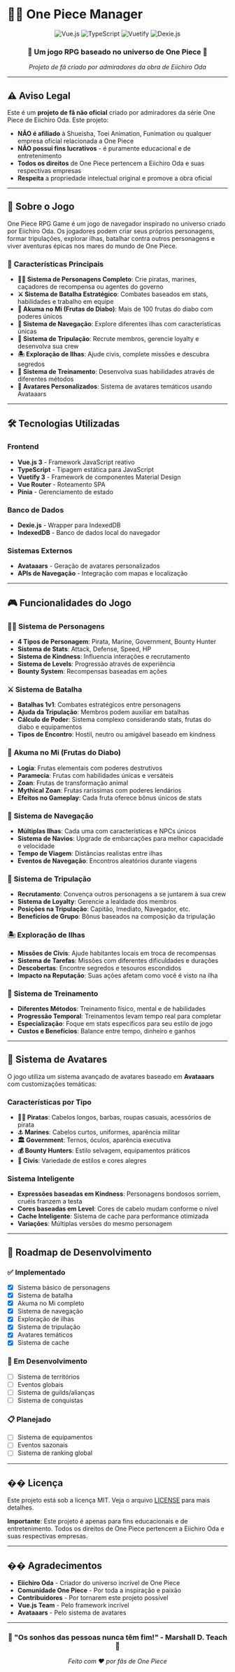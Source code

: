 # 🏴‍☠️ One Piece Manager

<div align="center">
  <img src="https://img.shields.io/badge/Vue.js-35495E?style=for-the-badge&logo=vuedotjs&logoColor=4FC08D" alt="Vue.js" />
  <img src="https://img.shields.io/badge/TypeScript-007ACC?style=for-the-badge&logo=typescript&logoColor=white" alt="TypeScript" />
  <img src="https://img.shields.io/badge/Vuetify-1867C0?style=for-the-badge&logo=vuetify&logoColor=white" alt="Vuetify" />
  <img src="https://img.shields.io/badge/Dexie.js-FF6B35?style=for-the-badge&logo=indexeddb&logoColor=white" alt="Dexie.js" />
</div>

<div align="center">
  <h3>🌊 Um jogo RPG baseado no universo de One Piece 🌊</h3>
  <p><em>Projeto de fã criado por admiradores da obra de Eiichiro Oda</em></p>
</div>

---

## ⚠️ **Aviso Legal**

Este é um **projeto de fã não oficial** criado por admiradores da série One Piece de Eiichiro Oda. Este projeto:

- **NÃO é afiliado** à Shueisha, Toei Animation, Funimation ou qualquer empresa oficial relacionada a One Piece
- **NÃO possui fins lucrativos** - é puramente educacional e de entretenimento
- **Todos os direitos** de One Piece pertencem a Eiichiro Oda e suas respectivas empresas
- **Respeita** a propriedade intelectual original e promove a obra oficial

---

## 📖 **Sobre o Jogo**

One Piece RPG Game é um jogo de navegador inspirado no universo criado por Eiichiro Oda. Os jogadores podem criar seus próprios personagens, formar tripulações, explorar ilhas, batalhar contra outros personagens e viver aventuras épicas nos mares do mundo de One Piece.

### 🎯 **Características Principais**

- **🏴‍☠️ Sistema de Personagens Completo**: Crie piratas, marines, caçadores de recompensa ou agentes do governo
- **⚔️ Sistema de Batalha Estratégico**: Combates baseados em stats, habilidades e trabalho em equipe
- **🍎 Akuma no Mi (Frutas do Diabo)**: Mais de 100 frutas do diabo com poderes únicos
- **🚢 Sistema de Navegação**: Explore diferentes ilhas com características únicas
- **👥 Sistema de Tripulação**: Recrute membros, gerencie loyalty e desenvolva sua crew
- **🏝️ Exploração de Ilhas**: Ajude civis, complete missões e descubra segredos
- **💪 Sistema de Treinamento**: Desenvolva suas habilidades através de diferentes métodos
- **🎨 Avatares Personalizados**: Sistema de avatares temáticos usando Avataaars

---

## 🛠️ **Tecnologias Utilizadas**

### **Frontend**
- **Vue.js 3** - Framework JavaScript reativo
- **TypeScript** - Tipagem estática para JavaScript
- **Vuetify 3** - Framework de componentes Material Design
- **Vue Router** - Roteamento SPA
- **Pinia** - Gerenciamento de estado

### **Banco de Dados**
- **Dexie.js** - Wrapper para IndexedDB
- **IndexedDB** - Banco de dados local do navegador

### **Sistemas Externos**
- **Avataaars** - Geração de avatares personalizados
- **APIs de Navegação** - Integração com mapas e localização

---

## 🎮 **Funcionalidades do Jogo**

### 🏴‍☠️ **Sistema de Personagens**
- **4 Tipos de Personagem**: Pirata, Marine, Government, Bounty Hunter
- **Sistema de Stats**: Attack, Defense, Speed, HP
- **Sistema de Kindness**: Influencia interações e recrutamento
- **Sistema de Levels**: Progressão através de experiência
- **Bounty System**: Recompensas baseadas em ações

### ⚔️ **Sistema de Batalha**
- **Batalhas 1v1**: Combates estratégicos entre personagens
- **Ajuda da Tripulação**: Membros podem auxiliar em batalhas
- **Cálculo de Poder**: Sistema complexo considerando stats, frutas do diabo e equipamentos
- **Tipos de Encontro**: Hostil, neutro ou amigável baseado em kindness

### 🍎 **Akuma no Mi (Frutas do Diabo)**
- **Logia**: Frutas elementais com poderes destrutivos
- **Paramecia**: Frutas com habilidades únicas e versáteis
- **Zoan**: Frutas de transformação animal
- **Mythical Zoan**: Frutas raríssimas com poderes lendários
- **Efeitos no Gameplay**: Cada fruta oferece bônus únicos de stats

### 🚢 **Sistema de Navegação**
- **Múltiplas Ilhas**: Cada uma com características e NPCs únicos
- **Sistema de Navios**: Upgrade de embarcações para melhor capacidade e velocidade
- **Tempo de Viagem**: Distâncias realistas entre ilhas
- **Eventos de Navegação**: Encontros aleatórios durante viagens

### 👥 **Sistema de Tripulação**
- **Recrutamento**: Convença outros personagens a se juntarem à sua crew
- **Sistema de Loyalty**: Gerencie a lealdade dos membros
- **Posições na Tripulação**: Capitão, Imediato, Navegador, etc.
- **Benefícios de Grupo**: Bônus baseados na composição da tripulação

### 🏝️ **Exploração de Ilhas**
- **Missões de Civis**: Ajude habitantes locais em troca de recompensas
- **Sistema de Tarefas**: Missões com diferentes dificuldades e durações
- **Descobertas**: Encontre segredos e tesouros escondidos
- **Impacto na Reputação**: Suas ações afetam como você é visto na ilha

### 💪 **Sistema de Treinamento**
- **Diferentes Métodos**: Treinamento físico, mental e de habilidades
- **Progressão Temporal**: Treinamentos levam tempo real para completar
- **Especialização**: Foque em stats específicos para seu estilo de jogo
- **Custos e Benefícios**: Balance entre tempo, dinheiro e ganhos

---

## 🎨 **Sistema de Avatares**

O jogo utiliza um sistema avançado de avatares baseado em **Avataaars** com customizações temáticas:

### **Características por Tipo**
- **🏴‍☠️ Piratas**: Cabelos longos, barbas, roupas casuais, acessórios de pirata
- **⚓ Marines**: Cabelos curtos, uniformes, aparência militar
- **🏛️ Government**: Ternos, óculos, aparência executiva
- **💰 Bounty Hunters**: Estilo selvagem, equipamentos práticos
- **👥 Civis**: Variedade de estilos e cores alegres

### **Sistema Inteligente**
- **Expressões baseadas em Kindness**: Personagens bondosos sorriem, cruéis franzem a testa
- **Cores baseadas em Level**: Cores de cabelo mudam conforme o nível
- **Cache Inteligente**: Sistema de cache para performance otimizada
- **Variações**: Múltiplas versões do mesmo personagem

---

## 🎯 **Roadmap de Desenvolvimento**

### **✅ Implementado**
- [x] Sistema básico de personagens
- [x] Sistema de batalha
- [x] Akuma no Mi completo
- [x] Sistema de navegação
- [x] Exploração de ilhas
- [x] Sistema de tripulação
- [x] Avatares temáticos
- [x] Sistema de cache

### **🔄 Em Desenvolvimento**
- [ ] Sistema de territórios
- [ ] Eventos globais
- [ ] Sistema de guilds/alianças
- [ ] Sistema de conquistas

### **📋 Planejado**
- [ ] Sistema de equipamentos
- [ ] Eventos sazonais
- [ ] Sistema de ranking global

---

## �� **Licença**

Este projeto está sob a licença MIT. Veja o arquivo [LICENSE](LICENSE) para mais detalhes.

**Importante**: Este projeto é apenas para fins educacionais e de entretenimento. Todos os direitos de One Piece pertencem a Eiichiro Oda e suas respectivas empresas.

---

## �� **Agradecimentos**

- **Eiichiro Oda** - Criador do universo incrível de One Piece
- **Comunidade One Piece** - Por toda a inspiração e paixão
- **Contribuidores** - Por tornarem este projeto possível
- **Vue.js Team** - Pelo framework incrível
- **Avataaars** - Pelo sistema de avatares

---

<div align="center">
  <h3>🌊 "Os sonhos das pessoas nunca têm fim!" - Marshall D. Teach 🌊</h3>
  <p><em>Feito com ❤️ por fãs de One Piece</em></p>
</div>

